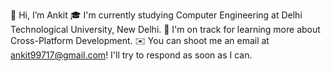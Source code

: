 👋 Hi, I’m Ankit
🎓  I'm currently studying Computer Engineering at Delhi Technological University, New Delhi.
🌱  I'm on track for learning more about Cross-Platform Development.
✉️  You can shoot me an email at ankit99717@gmail.com! I'll try to respond as soon as I can.
